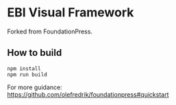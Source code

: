 # EBI Visual Framework
Forked from FoundationPress.

## How to build
```
npm install
npm run build
```

For more guidance: https://github.com/olefredrik/foundationpress#quickstart
